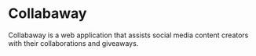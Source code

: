 # Collabaway
Collabaway is a web application that assists social media content creators with their collaborations and giveaways.
